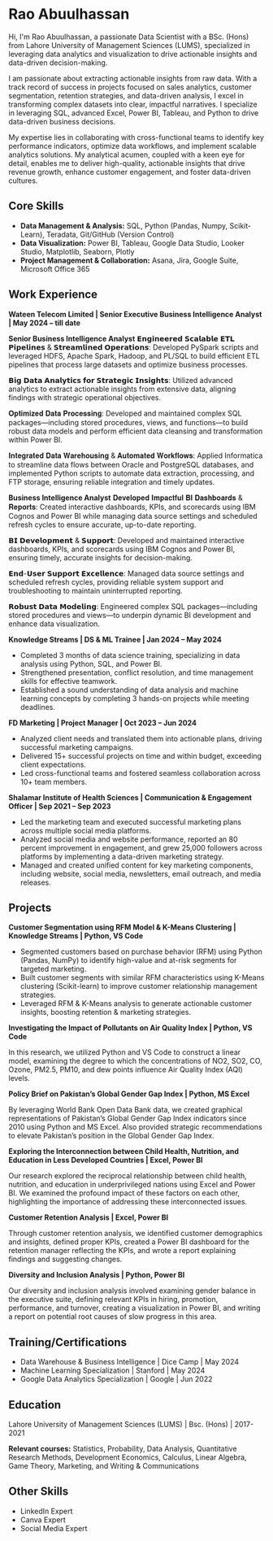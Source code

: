 # Rao Abuulhassan

Hi, I'm Rao Abuulhassan, a passionate Data Scientist with a BSc. (Hons) from Lahore University of Management Sciences (LUMS), specialized in leveraging data analytics and visualization to drive actionable insights and data-driven decision-making.

I am passionate about extracting actionable insights from raw data. With a track record of success in projects focused on sales analytics, customer segmentation, retention strategies, and data-driven analysis, I excel in transforming complex datasets into clear, impactful narratives. I specialize in leveraging SQL, advanced Excel, Power BI, Tableau, and Python to drive data-driven business decisions.

My expertise lies in collaborating with cross-functional teams to identify key performance indicators, optimize data workflows, and implement scalable analytics solutions. My analytical acumen, coupled with a keen eye for detail, enables me to deliver high-quality, actionable insights that drive revenue growth, enhance customer engagement, and foster data-driven cultures.

## Core Skills

- **Data Management & Analysis:** SQL, Python (Pandas, Numpy, Scikit-Learn), Teradata, Git/GitHub (Version Control)
- **Data Visualization:** Power BI, Tableau, Google Data Studio, Looker Studio, Matplotlib, Seaborn, Plotly
- **Project Management & Collaboration:** Asana, Jira, Google Suite, Microsoft Office 365

## Work Experience

**Wateen Telecom Limited | Senior Executive Business Intelligence Analyst | May 2024 – till date**

**Senior Business Intelligence Analyst**
𝗘𝗻𝗴𝗶𝗻𝗲𝗲𝗿𝗲𝗱 𝗦𝗰𝗮𝗹𝗮𝗯𝗹𝗲 𝗘𝗧𝗟 𝗣𝗶𝗽𝗲𝗹𝗶𝗻𝗲𝘀 & 𝗦𝘁𝗿𝗲𝗮𝗺𝗹𝗶𝗻𝗲𝗱 𝗢𝗽𝗲𝗿𝗮𝘁𝗶𝗼𝗻𝘀: Developed PySpark scripts and leveraged HDFS, Apache Spark, Hadoop, and PL/SQL to build efficient ETL pipelines that process large datasets and optimize business processes.

𝗕𝗶𝗴 𝗗𝗮𝘁𝗮 𝗔𝗻𝗮𝗹𝘆𝘁𝗶𝗰𝘀 𝗳𝗼𝗿 𝗦𝘁𝗿𝗮𝘁𝗲𝗴𝗶𝗰 𝗜𝗻𝘀𝗶𝗴𝗵𝘁𝘀: Utilized advanced analytics to extract actionable insights from extensive data, aligning findings with strategic operational objectives.

𝐎𝐩𝐭𝐢𝐦𝐢𝐳𝐞𝐝 𝐃𝐚𝐭𝐚 𝐏𝐫𝐨𝐜𝐞𝐬𝐬𝐢𝐧𝐠: Developed and maintained complex SQL packages—including stored procedures, views, and functions—to build robust data models and perform efficient data cleansing and transformation within Power BI.

𝐈𝐧𝐭𝐞𝐠𝐫𝐚𝐭𝐞𝐝 𝐃𝐚𝐭𝐚 𝐖𝐚𝐫𝐞𝐡𝐨𝐮𝐬𝐢𝐧𝐠 & 𝐀𝐮𝐭𝐨𝐦𝐚𝐭𝐞𝐝 𝐖𝐨𝐫𝐤𝐟𝐥𝐨𝐰𝐬: Applied Informatica to streamline data flows between Oracle and PostgreSQL databases, and implemented Python scripts to automate data extraction, processing, and FTP storage, ensuring reliable integration and timely updates.

**Business Intelligence Analyst**
𝐃𝐞𝐯𝐞𝐥𝐨𝐩𝐞𝐝 𝐈𝐦𝐩𝐚𝐜𝐭𝐟𝐮𝐥 𝐁𝐈 𝐃𝐚𝐬𝐡𝐛𝐨𝐚𝐫𝐝𝐬 & 𝐑𝐞𝐩𝐨𝐫𝐭𝐬: Created interactive dashboards, KPIs, and scorecards using IBM Cognos and Power BI while managing data source settings and scheduled refresh cycles to ensure accurate, up-to-date reporting.

𝗕𝗜 𝗗𝗲𝘃𝗲𝗹𝗼𝗽𝗺𝗲𝗻𝘁 & 𝗦𝘂𝗽𝗽𝗼𝗿𝘁: Developed and maintained interactive dashboards, KPIs, and scorecards using IBM Cognos and Power BI, ensuring timely, accurate insights for decision-making.

𝗘𝗻𝗱-𝗨𝘀𝗲𝗿 𝗦𝘂𝗽𝗽𝗼𝗿𝘁 𝗘𝘅𝗰𝗲𝗹𝗹𝗲𝗻𝗰𝗲: Managed data source settings and scheduled refresh cycles, providing reliable system support and troubleshooting to maintain uninterrupted reporting.

𝗥𝗼𝗯𝘂𝘀𝘁 𝗗𝗮𝘁𝗮 𝗠𝗼𝗱𝗲𝗹𝗶𝗻𝗴: Engineered complex SQL packages—including stored procedures and views—to underpin dynamic BI development and enhance data visualization.

**Knowledge Streams | DS & ML Trainee | Jan 2024 – May 2024**
- Completed 3 months of data science training, specializing in data analysis using Python, SQL, and Power BI.
- Strengthened presentation, conflict resolution, and time management skills for effective teamwork.
- Established a sound understanding of data analysis and machine learning concepts by completing 3 hands-on projects while meeting deadlines.

**FD Marketing | Project Manager | Oct 2023 – Jun 2024**
- Analyzed client needs and translated them into actionable plans, driving successful marketing campaigns.
- Delivered 15+ successful projects on time and within budget, exceeding client expectations.
- Led cross-functional teams and fostered seamless collaboration across 10+ team members.

**Shalamar Institute of Health Sciences | Communication & Engagement Officer | Sep 2021 – Sep 2023**
- Led the marketing team and executed successful marketing plans across multiple social media platforms.
- Analyzed social media and website performance, reported an 80 percent improvement in engagement, and grew 25,000 followers across platforms by implementing a data-driven marketing strategy.
- Managed and created unified content for key marketing components, including website, social media, newsletters, email outreach, and media releases.

## Projects

**Customer Segmentation using RFM Model & K-Means Clustering | Knowledge Streams | Python, VS Code**
- Segmented customers based on purchase behavior (RFM) using Python (Pandas, NumPy) to identify high-value and at-risk segments for targeted marketing.
- Built customer segments with similar RFM characteristics using K-Means clustering (Scikit-learn) to improve customer relationship management strategies.
- Leveraged RFM & K-Means analysis to generate actionable customer insights, boosting retention & marketing strategies.

**Investigating the Impact of Pollutants on Air Quality Index | Python, VS Code**

In this research, we utilized Python and VS Code to construct a linear model, examining the degree to which the concentrations of NO2, SO2, CO, Ozone, PM2.5, PM10, and dew points influence Air Quality Index (AQI) levels.

**Policy Brief on Pakistan’s Global Gender Gap Index | Python, MS Excel**

By leveraging World Bank Open Data Bank data, we created graphical representations of Pakistan’s Global Gender Gap Index indicators since 2010 using Python and MS Excel. Also provided strategic recommendations to elevate Pakistan’s position in the Global Gender Gap Index.

**Exploring the Interconnection between Child Health, Nutrition, and Education in Less Developed Countries | Excel, Power BI**

Our research explored the reciprocal relationship between child health, nutrition, and education in underprivileged nations using Excel and Power BI. We examined the profound impact of these factors on each other, highlighting the importance of addressing these interconnected issues.

**Customer Retention Analysis | Excel, Power BI**

Through customer retention analysis, we identified customer demographics and insights, defined proper KPIs, created a Power BI dashboard for the retention manager reflecting the KPIs, and wrote a report explaining findings and suggesting changes.

**Diversity and Inclusion Analysis | Python, Power BI**

Our diversity and inclusion analysis involved examining gender balance in the executive suite, defining relevant KPIs in hiring, promotion, performance, and turnover, creating a visualization in Power BI, and writing a report on potential root causes of slow progress in this area.

## Training/Certifications

- Data Warehouse & Business Intelligence | Dice Camp | May 2024
- Machine Learning Specialization | Stanford | May 2024
- Google Data Analytics Specialization | Google | Jun 2022

## Education

Lahore University of Management Sciences (LUMS) | Bsc. (Hons) | 2017- 2021

**Relevant courses:** Statistics, Probability, Data Analysis, Quantitative Research Methods, Development
Economics, Calculus, Linear Algebra, Game Theory, Marketing, and Writing & Communications


## Other Skills
- LinkedIn Expert
- Canva Expert
- Social Media Expert
  
